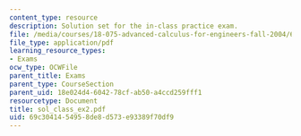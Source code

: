 ```yaml
---
content_type: resource
description: Solution set for the in-class practice exam.
file: /media/courses/18-075-advanced-calculus-for-engineers-fall-2004/69c3041454958de8d573e93389f70df9_sol_class_ex2.pdf
file_type: application/pdf
learning_resource_types:
- Exams
ocw_type: OCWFile
parent_title: Exams
parent_type: CourseSection
parent_uid: 18e024d4-6042-78cf-ab50-a4ccd259fff1
resourcetype: Document
title: sol_class_ex2.pdf
uid: 69c30414-5495-8de8-d573-e93389f70df9
---
```

